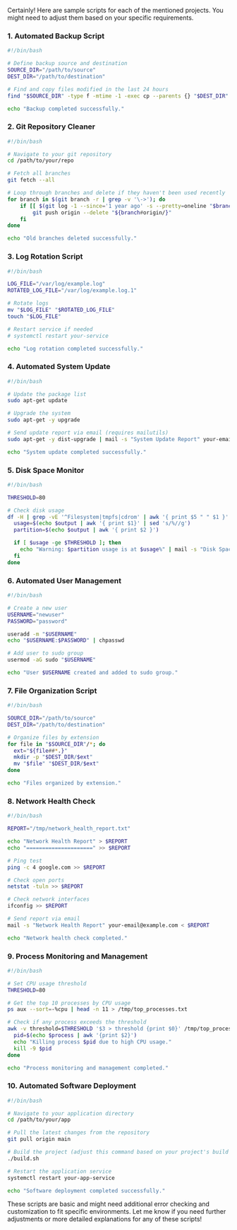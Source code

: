 Certainly! Here are sample scripts for each of the mentioned projects. You might need to adjust them based on your specific requirements.

### 1. Automated Backup Script

```bash
#!/bin/bash

# Define backup source and destination
SOURCE_DIR="/path/to/source"
DEST_DIR="/path/to/destination"

# Find and copy files modified in the last 24 hours
find "$SOURCE_DIR" -type f -mtime -1 -exec cp --parents {} "$DEST_DIR" \;

echo "Backup completed successfully."
```

### 2. Git Repository Cleaner

```bash
#!/bin/bash

# Navigate to your git repository
cd /path/to/your/repo

# Fetch all branches
git fetch --all

# Loop through branches and delete if they haven't been used recently
for branch in $(git branch -r | grep -v '\->'); do
    if [[ $(git log -1 --since='1 year ago' -s --pretty=oneline "$branch") == "" ]]; then
        git push origin --delete "${branch#origin/}"
    fi
done

echo "Old branches deleted successfully."
```

### 3. Log Rotation Script

```bash
#!/bin/bash

LOG_FILE="/var/log/example.log"
ROTATED_LOG_FILE="/var/log/example.log.1"

# Rotate logs
mv "$LOG_FILE" "$ROTATED_LOG_FILE"
touch "$LOG_FILE"

# Restart service if needed
# systemctl restart your-service

echo "Log rotation completed successfully."
```

### 4. Automated System Update

```bash
#!/bin/bash

# Update the package list
sudo apt-get update

# Upgrade the system
sudo apt-get -y upgrade

# Send update report via email (requires mailutils)
sudo apt-get -y dist-upgrade | mail -s "System Update Report" your-email@example.com

echo "System update completed successfully."
```

### 5. Disk Space Monitor

```bash
#!/bin/bash

THRESHOLD=80

# Check disk usage
df -H | grep -vE '^Filesystem|tmpfs|cdrom' | awk '{ print $5 " " $1 }' | while read output; do
  usage=$(echo $output | awk '{ print $1}' | sed 's/%//g')
  partition=$(echo $output | awk '{ print $2 }')

  if [ $usage -ge $THRESHOLD ]; then
    echo "Warning: $partition usage is at $usage%" | mail -s "Disk Space Alert" your-email@example.com
  fi
done
```

### 6. Automated User Management

```bash
#!/bin/bash

# Create a new user
USERNAME="newuser"
PASSWORD="password"

useradd -m "$USERNAME"
echo "$USERNAME:$PASSWORD" | chpasswd

# Add user to sudo group
usermod -aG sudo "$USERNAME"

echo "User $USERNAME created and added to sudo group."
```

### 7. File Organization Script

```bash
#!/bin/bash

SOURCE_DIR="/path/to/source"
DEST_DIR="/path/to/destination"

# Organize files by extension
for file in "$SOURCE_DIR"/*; do
  ext="${file##*.}"
  mkdir -p "$DEST_DIR/$ext"
  mv "$file" "$DEST_DIR/$ext"
done

echo "Files organized by extension."
```

### 8. Network Health Check

```bash
#!/bin/bash

REPORT="/tmp/network_health_report.txt"

echo "Network Health Report" > $REPORT
echo "=====================" >> $REPORT

# Ping test
ping -c 4 google.com >> $REPORT

# Check open ports
netstat -tuln >> $REPORT

# Check network interfaces
ifconfig >> $REPORT

# Send report via email
mail -s "Network Health Report" your-email@example.com < $REPORT

echo "Network health check completed."
```

### 9. Process Monitoring and Management

```bash
#!/bin/bash

# Set CPU usage threshold
THRESHOLD=80

# Get the top 10 processes by CPU usage
ps aux --sort=-%cpu | head -n 11 > /tmp/top_processes.txt

# Check if any process exceeds the threshold
awk -v threshold=$THRESHOLD '$3 > threshold {print $0}' /tmp/top_processes.txt | while read -r process; do
  pid=$(echo $process | awk '{print $2}')
  echo "Killing process $pid due to high CPU usage."
  kill -9 $pid
done

echo "Process monitoring and management completed."
```

### 10. Automated Software Deployment

```bash
#!/bin/bash

# Navigate to your application directory
cd /path/to/your/app

# Pull the latest changes from the repository
git pull origin main

# Build the project (adjust this command based on your project's build system)
./build.sh

# Restart the application service
systemctl restart your-app-service

echo "Software deployment completed successfully."
```

These scripts are basic and might need additional error checking and customization to fit specific environments. Let me know if you need further adjustments or more detailed explanations for any of these scripts!